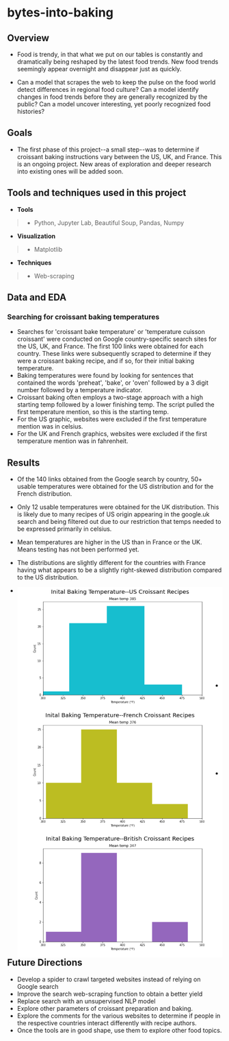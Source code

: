 # bytes-into-baking

## Overview
- Food is trendy, in that what we put on our tables is constantly and dramatically being reshaped by the latest food trends. New food trends seemingly appear overnight and disappear just as quickly. 

- Can a model that scrapes the web to keep the pulse on the food world detect differences in regional food culture? Can a model identify changes in food trends before they are generally recognized by the public? Can a model uncover interesting, yet poorly recognized food histories?

## Goals
- The first phase of this project--a small step--was to determine if croissant baking instructions vary between the US, UK, and France. 
This is an ongoing project. New areas of exploration and deeper research into existing ones will be added soon.

## Tools and techniques used in this project
- **Tools**
> - Python, Jupyter Lab, Beautiful Soup, Pandas, Numpy
- **Visualization**
> - Matplotlib
- **Techniques**
> - Web-scraping

## Data and EDA

### Searching for croissant baking temperatures
- Searches for 'croissant bake temperature' or 'temperature cuisson croissant' were conducted on Google country-specific search sites for the US, UK, and France. The first 100 links were obtained for each country. These links were subsequently scraped to determine if they were a croissant baking recipe, and if so, for their initial baking temperature.
- Baking temperatures were found by looking for sentences that contained the words 'preheat', 'bake', or 'oven' followed by a 3 digit number followed by a temperature indicator. 
- Croissant baking often employs a two-stage approach with a high starting temp followed by a lower finishing temp. The script pulled the first temperature mention, so this is the starting temp.
- For the US graphic, websites were excluded if the first temperature mention was in celsius.
- For the UK and French graphics, websites were excluded if the first temperature mention was in fahrenheit.


## Results

- Of the 140 links obtained from the Google search by country, 50+ usable temperatures were obtained for the US distribution and for the French distribution.
- Only 12 usable temperatures were obtained for the UK distribution. This is likely due to many recipes of US origin appearing in the google.uk search and being filtered out due to our restriction that temps needed to be expressed primarily in celsius.
- Mean temperatures are higher in the US than in France or the UK. Means testing has not been performed yet.
- The distributions are slightly different for the countries with France having what appears to be a slightly right-skewed distribution compared to the US distribution.

- <img align="left" src="img/us-croissant-baketemp-distribution.png" width='500' height='auto' ></img>
<pre>











</pre>
- <img align="left" src="img/fr-croissant-baketemp-distribution.png" width='500' height='auto' ></img>
<pre>










</pre>
- <img align="left" src="img/uk-croissant-baketemp-distribution.png" width='500' height='auto' ></img>
<pre>

















</pre>
## Future Directions
- Develop a spider to crawl targeted websites instead of relying on Google search
- Improve the search web-scraping function to obtain a better yield
- Replace search with an unsupervised NLP model
- Explore other parameters of croissant preparation and baking.
- Explore the comments for the various websites to determine if people in the respective countries interact differently with recipe authors.
- Once the tools are in good shape, use them to explore other food topics.
